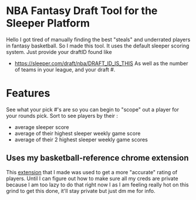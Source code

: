 # NBA Fantasy Draft Tool for the Sleeper Platform
Hello I got tired of manually finding the best "steals" and underrated players in fantasy basketball. So I made this tool. It uses the default sleeper scoring system. Just provide your draftID found like 
- https://sleeper.com/draft/nba/DRAFT_ID_IS_THIS
As well as the number of teams in your league, and your draft #.

# Features
See what your pick #'s are so you can begin to "scope" out a player for your rounds pick.
Sort to see players by their :
- average sleeper score
- average of their highest sleeper weekly game score
- average of their 2 highest sleeper weekly game scores


## Uses my basketball-reference chrome extension
This [extension](https://github.com/brianminsong) that I made was used to get a more "accurate" rating of players.
Until I can figure out how to make sure all my creds are private because I am too lazy to do that right now I as I am feeling really hot on this grind to get this done, it'll stay private but just dm me for info.


